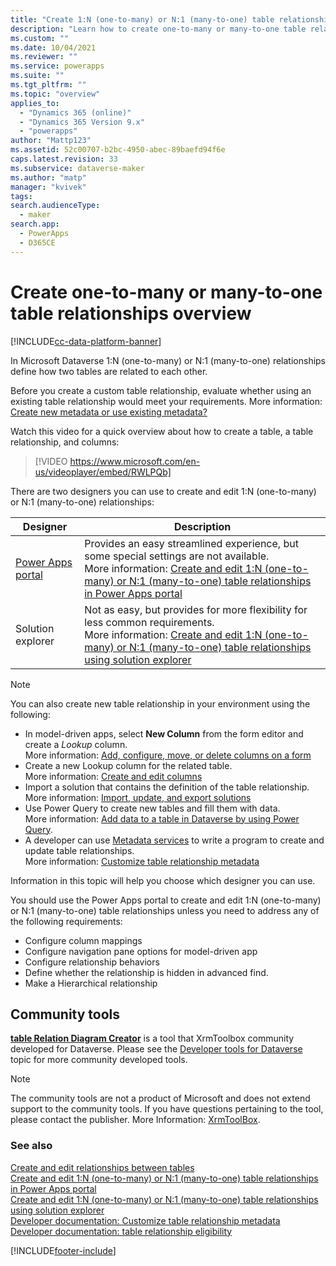 ```yaml
---
title: "Create 1:N (one-to-many) or N:1 (many-to-one) table relationships in Power Apps overview (contains video) | MicrosoftDocs"
description: "Learn how to create one-to-many or many-to-one table relationships"
ms.custom: ""
ms.date: 10/04/2021
ms.reviewer: ""
ms.service: powerapps
ms.suite: ""
ms.tgt_pltfrm: ""
ms.topic: "overview"
applies_to: 
  - "Dynamics 365 (online)"
  - "Dynamics 365 Version 9.x"
  - "powerapps"
author: "Mattp123"
ms.assetid: 52c00707-b2bc-4950-abec-89baefd94f6e
caps.latest.revision: 33
ms.subservice: dataverse-maker
ms.author: "matp"
manager: "kvivek"
tags: 
search.audienceType: 
  - maker
search.app: 
  - PowerApps
  - D365CE
---
```

# Create one-to-many or many-to-one table relationships overview

[!INCLUDE[cc-data-platform-banner](../../includes/cc-data-platform-banner.md)]

In Microsoft Dataverse 1:N (one-to-many) or N:1 (many-to-one) relationships define how two tables are related to each other.
  
Before you create a custom table relationship, evaluate whether using an existing table relationship would meet your requirements. More information: [Create new metadata or use existing metadata?](create-edit-metadata.md#create-new-metadata-or-use-existing-metadata)

Watch this video for a quick overview about how to create a table, a table relationship, and columns:
> [!VIDEO https://www.microsoft.com/en-us/videoplayer/embed/RWLPQb]

There are two designers you can use to create and edit 1:N (one-to-many) or N:1 (many-to-one) relationships:

|Designer| Description|
|--|--|
|[Power Apps portal](https://make.powerapps.com/?utm_source=padocs&utm_medium=linkinadoc&utm_campaign=referralsfromdoc)|Provides an easy streamlined experience, but some special settings are not available.<br />More information: [Create and edit 1:N (one-to-many) or N:1 (many-to-one) table relationships in Power Apps portal](create-edit-1n-relationships-portal.md)|
|Solution explorer|Not as easy, but provides for more flexibility for less common requirements. <br />More information: [Create and edit 1:N (one-to-many) or N:1 (many-to-one) table relationships using solution explorer](create-edit-1n-relationships-solution-explorer.md) |

> [!NOTE]
> You can also create new table relationship in your environment using the following:
> - In model-driven apps, select **New Column** from the form editor and create a *Lookup* column. <br />More information: [Add, configure, move, or delete columns on a form](../model-driven-apps/add-move-or-delete-fields-on-form.md)
> - Create a new Lookup column for the related table. <br />More information: [Create and edit columns](create-edit-fields.md)
> - Import a solution that contains the definition of the table relationship. <br />More information: [Import, update, and export solutions](import-update-export-solutions.md)
> - Use Power Query to create new tables and fill them with data. <br />More information: [Add data to a table in Dataverse by using Power Query](add-data-power-query.md).
> - A developer can use [Metadata services](../../developer/data-platform/metadata-services.md) to write a program to create and update table relationships. <br />More information: [Customize table relationship metadata](/dynamics365/customer-engagement/developer/customize-table-relationship-metadata)

Information in this topic will help you choose which designer you can use. 

You should use the Power Apps portal to create and edit 1:N (one-to-many) or N:1 (many-to-one) table relationships unless you need to address any of the following requirements:

- Configure column mappings
- Configure navigation pane options for model-driven app
- Configure relationship behaviors
- Define whether the relationship is hidden in advanced find.
- Make a Hierarchical relationship


## Community tools

**[table Relation Diagram Creator](https://www.xrmtoolbox.com/plugins/JourneyIntoCRM.XrmToolbox.ERDPlugin/)** is a tool that XrmToolbox community developed for Dataverse. Please see the [Developer tools for Dataverse](/dynamics365/customer-engagement/developer/developer-tools) topic for more community developed tools.

> [!NOTE]
> The community tools are not a product of Microsoft and does not extend support to the community tools. 
> If you have questions pertaining to the tool, please contact the publisher. More Information: [XrmToolBox](https://www.xrmtoolbox.com).

### See also

[Create and edit relationships between tables](create-edit-entity-relationships.md)<br />
[Create and edit 1:N (one-to-many) or N:1 (many-to-one) table relationships in Power Apps portal](create-edit-1n-relationships-portal.md)<br />
[Create and edit 1:N (one-to-many) or N:1 (many-to-one) table relationships using solution explorer](create-edit-1n-relationships-solution-explorer.md)<br />
[Developer documentation: Customize table relationship metadata](/dynamics365/customer-engagement/developer/customize-entity-relationship-metadata)<br />
[Developer documentation: table relationship eligibility](/dynamics365/customer-engagement/developer/entity-relationship-eligibility)




[!INCLUDE[footer-include](../../includes/footer-banner.md)]